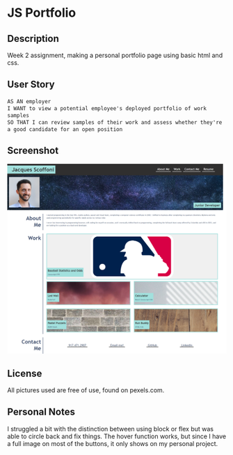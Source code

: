 # JS Portfolio

## Description
Week 2 assignment, making a personal portfolio page using basic html and css.

## User Story
```
AS AN employer
I WANT to view a potential employee's deployed portfolio of work samples
SO THAT I can review samples of their work and assess whether they're a good candidate for an open position
```

## Screenshot
![Screenshot](./assets/images/Screenshot.png)
## License
All pictures used are free of use, found on pexels.com. 

## Personal Notes
I struggled a bit with the distinction between using block or flex but was able to circle back and fix things.
The hover function works, but since I have a full image on most of the buttons, it only shows on my personal project.
